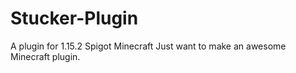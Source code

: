 # Stucker-Plugin
A plugin for 1.15.2 Spigot Minecraft
Just want to make an awesome Minecraft plugin.
